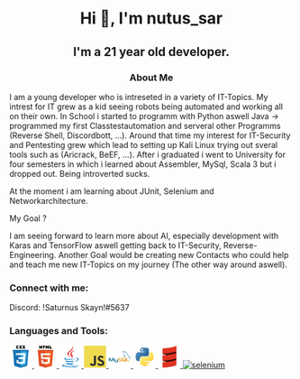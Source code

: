 <h1 align="center">Hi 👋, I'm nutus_sar</h1>
<h2 align="center">I'm a 21 year old developer.</h3>
<section>
<h3 align="center">About Me</h3>
  I am a young developer who is intreseted in a variety of IT-Topics.
  My intrest for IT grew as a kid seeing robots being automated and working all on their own.
  In School i started to programm with Python aswell Java -> programmed my first Classtestautomation and serveral other Programms (Reverse Shell, Discordbott, ...).
  Around that time my interest for IT-Security and Pentesting grew which lead to setting up Kali Linux trying out sveral tools such as (Aricrack, BeEF, ...).
  After i graduated i went to University for four semesters in which i learned about Assembler, MySql, Scala 3 but i dropped out. Being introverted sucks.
  
  At the moment i am learning about JUnit, Selenium and Networkarchitecture.
  
  <p> My Goal ?</p>
  I am seeing forward to learn more about AI, especially development with Karas and TensorFlow aswell getting back to IT-Security, Reverse-Engineering.
  Another Goal would be creating new Contacts who could help and teach me new IT-Topics on my journey (The other way around aswell).   
</section>

<h3 align="left">Connect with me:</h3>
<p align="left">
  Discord: !Saturnus Skayn!#5637
</p>

<h3 align="left">Languages and Tools:</h3>
<p align="left"> <a href="https://www.w3schools.com/css/" target="_blank" rel="noreferrer"> <img src="https://raw.githubusercontent.com/devicons/devicon/master/icons/css3/css3-original-wordmark.svg" alt="css3" width="40" height="40"/> </a> <a href="https://www.w3.org/html/" target="_blank" rel="noreferrer"> <img src="https://raw.githubusercontent.com/devicons/devicon/master/icons/html5/html5-original-wordmark.svg" alt="html5" width="40" height="40"/> </a> <a href="https://www.java.com" target="_blank" rel="noreferrer"> <img src="https://raw.githubusercontent.com/devicons/devicon/master/icons/java/java-original.svg" alt="java" width="40" height="40"/> </a> <a href="https://developer.mozilla.org/en-US/docs/Web/JavaScript" target="_blank" rel="noreferrer"> <img src="https://raw.githubusercontent.com/devicons/devicon/master/icons/javascript/javascript-original.svg" alt="javascript" width="40" height="40"/> </a> <a href="https://www.mysql.com/" target="_blank" rel="noreferrer"> <img src="https://raw.githubusercontent.com/devicons/devicon/master/icons/mysql/mysql-original-wordmark.svg" alt="mysql" width="40" height="40"/> </a> <a href="https://www.python.org" target="_blank" rel="noreferrer"> <img src="https://raw.githubusercontent.com/devicons/devicon/master/icons/python/python-original.svg" alt="python" width="40" height="40"/> </a> <a href="https://www.scala-lang.org" target="_blank" rel="noreferrer"> <img src="https://raw.githubusercontent.com/devicons/devicon/master/icons/scala/scala-original.svg" alt="scala" width="40" height="40"/> </a> <a href="https://www.selenium.dev" target="_blank" rel="noreferrer"> <img src="https://raw.githubusercontent.com/detain/svg-logos/780f25886640cef088af994181646db2f6b1a3f8/svg/selenium-logo.svg" alt="selenium" width="40" height="40"/> </a> </p>

